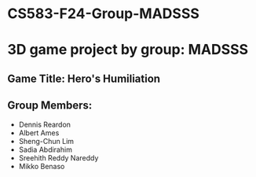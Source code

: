 # CS583-F24-Group-MADSSS
# 3D game project by group: MADSSS

## Game Title: Hero's Humiliation

## Group Members:
- Dennis Reardon
- Albert Ames
- Sheng-Chun Lim
- Sadia Abdirahim
- Sreehith Reddy Nareddy
- Mikko Benaso


